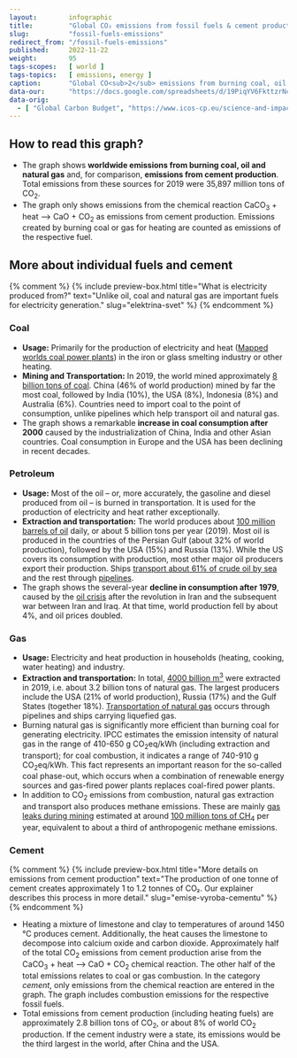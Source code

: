 ```yaml
---
layout:        infographic
title:         "Global CO₂ emissions from fossil fuels & cement production"
slug:          "fossil-fuels-emissions"
redirect_from: "/fossil-fuels-emissions"
published:     2022-11-22
weight:        95
tags-scopes:   [ world ]
tags-topics:   [ emissions, energy ]
caption:       "Global CO<sub>2</sub> emissions from burning coal, oil and gas have quadrupled over the past 60 years. These emissions will have to be reduced to almost zero if we are to achieve carbon neutrality."
data-our:      "https://docs.google.com/spreadsheets/d/19PiqYV6FkttzrNcjkbTQmphzxgydtTc1MB6nDZpybj0/edit?usp=sharing"
data-orig:
  - [ "Global Carbon Budget", "https://www.icos-cp.eu/science-and-impact/global-carbon-budget/2020" ]
---
```


## How to read this graph?

* The graph shows **worldwide emissions from burning coal, oil and natural gas** and, for comparison, **emissions from cement production**. Total emissions from these sources for 2019 were 35,897 million tons of CO<sub>2</sub>.
* The graph only shows emissions from the chemical reaction CaCO<sub>3</sub> + heat ⟶ CaO + CO<sub>2</sub> as emissions from cement production. Emissions created by burning coal or gas for heating are counted as emissions of the respective fuel.

## More about individual fuels and cement

{% comment %}
{% include preview-box.html
    title="What is electricity produced from?"
    text="Unlike oil, coal and natural gas are important fuels for electricity generation."
    slug="elektrina-svet"
%}
{% endcomment %}

### Coal

* **Usage:** Primarily for the production of electricity and heat ([Mapped worlds coal power plants](https://www.carbonbrief.org/mapped-worlds-coal-power-plants)) in the iron or glass smelting industry or other heating.
* **Mining and Transportation:** In 2019, the world mined approximately [8 billion tons of coal](https://www.iea.org/reports/coal-information-overview). China (46% of world production) mined by far the most coal, followed by India (10%), the USA (8%), Indonesia (8%) and Australia (6%). Countries need to import coal to the point of consumption, unlike pipelines which help transport oil and natural gas.
* The graph shows a remarkable **increase in coal consumption after 2000** caused by the industrialization of China, India and other Asian countries. Coal consumption in Europe and the USA has been declining in recent decades.

### Petroleum

* **Usage:** Most of the oil – or, more accurately, the gasoline and diesel produced from oil – is burned in transportation. It is used for the production of electricity and heat rather exceptionally.
* **Extraction and transportation:** The world produces about [100 million barrels of oil](https://www.eia.gov/outlooks/steo/report/global_oil.php) daily, or about 5 billion tons per year (2019). Most oil is produced in the countries of the Persian Gulf (about 32% of world production), followed by the USA (15%) and Russia (13%). While the US covers its consumption with production, most other major oil producers export their production. Ships [transport about 61% of crude oil by sea](https://talkbusiness.net/2017/08/61-of-global-crude-oil-and-petroleum-products-transported-by-sea/) and the rest through [ pipelines](http://worldmap.harvard.edu/data/geonode:global_oil_pipelines_7z9).
* The graph shows the several-year **decline in consumption after 1979**, caused by the [oil crisis](https://en.wikipedia.org/wiki/1979_oil_crisis) after the revolution in Iran and the subsequent war between Iran and Iraq. At that time, world production fell by about 4%, and oil prices doubled.

### Gas

* **Usage:** Electricity and heat production in households (heating, cooking, water heating) and industry.
* **Extraction and transportation:** In total, [4000 billion m<sup>3</sup>](https://www.bp.com/content/dam/bp/business-sites/en/global/corporate/pdfs/energy-economics/statistical-review/bp-stats-review-2019-natural-gas.pdf) were extracted in 2019, i.e. about 3.2 billion tons of natural gas. The largest producers include the USA (21% of world production), Russia (17%) and the Gulf States (together 18%). [Transportation of natural gas](https://en.wikipedia.org/wiki/Natural_gas#/media/File:Global_Gas_trade_both_LNG_and_Pipeline.png) occurs through pipelines and ships carrying liquefied gas.
* Burning natural gas is significantly more efficient than burning coal for generating electricity. <glossary id="ipcc">IPCC</glossary> estimates the emission intensity of natural gas in the range of 410-650 g CO<sub>2</sub>eq/kWh (including extraction and transport); for coal combustion, it indicates a range of 740-910 g CO<sub>2</sub>eq/kWh. This fact represents an important reason for the so-called <glossary id="phase-out">coal phase-out</glossary>, which occurs when a combination of renewable energy sources and gas-fired power plants replaces coal-fired power plants.
* In addition to CO<sub>2</sub> emissions from combustion, natural gas extraction and transport also produces methane emissions. These are mainly [gas leaks during mining](https://en.wikipedia.org/wiki/Fugitive_emission) estimated at around [100 million tons of CH<sub>4</sub>](https://www.carbonbrief.org/scientists-concerned-by-record-high-global-methane-emissions) per year, equivalent to about a third of anthropogenic methane emissions.

### Cement
{% comment %}
{% include preview-box.html
    title="More details on emissions from cement production"
    text="The production of one tonne of cement creates approximately 1 to 1.2 tonnes of CO₂. Our explainer describes this process in more detail."
    slug="emise-vyroba-cementu"
%}
{% endcomment %}

* Heating a mixture of limestone and clay to temperatures of around 1450 °C produces cement. Additionally, the heat causes the limestone to decompose into calcium oxide and carbon dioxide. Approximately half of the total CO<sub>2</sub> emissions from cement production arise from the CaCO<sub>3</sub> + heat ⟶ CaO + CO<sub>2</sub> chemical reaction. The other half of the total emissions relates to coal or gas combustion. In the category *cement*, only emissions from the chemical reaction are entered in the graph. The graph includes combustion emissions for the respective fossil fuels.
* Total emissions from cement production (including heating fuels) are approximately 2.8 billion tons of CO<sub>2</sub>, or about 8% of world CO<sub>2</sub> production. If the cement industry were a state, its emissions would be the third largest in the world, after China and the USA.
